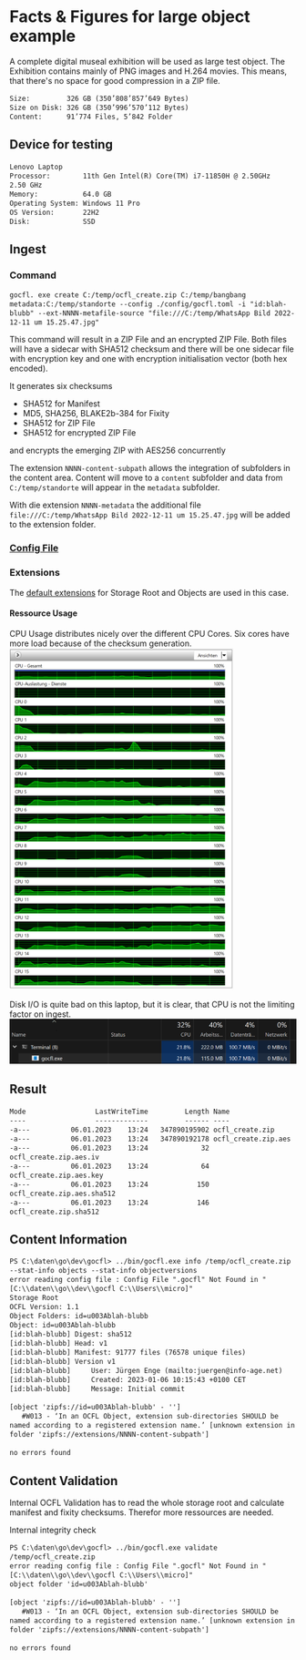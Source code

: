 # Facts & Figures for large object example

A complete digital museal exhibition will be used as large test object. 
The Exhibition contains mainly of PNG images and H.264 movies. This means, that there's no
space for good compression in a ZIP file.

```
Size:         326 GB (350’808’857’649 Bytes)
Size on Disk: 326 GB (350’996’570’112 Bytes)
Content:      91’774 Files, 5’842 Folder
```

## Device for testing
```
Lenovo Laptop
Processor:        11th Gen Intel(R) Core(TM) i7-11850H @ 2.50GHz   2.50 GHz
Memory:           64.0 GB
Operating System: Windows 11 Pro
OS Version:       22H2
Disk:             SSD
```

## Ingest

### Command
```
gocfl. exe create C:/temp/ocfl_create.zip C:/temp/bangbang metadata:C:/temp/standorte --config ./config/gocfl.toml -i "id:blah-blubb" --ext-NNNN-metafile-source "file:///C:/temp/WhatsApp Bild 2022-12-11 um 15.25.47.jpg"
```
This command will result in a ZIP File and an encrypted ZIP File. Both files will have a sidecar 
with SHA512 checksum and there will be one sidecar file with encryption key and one with encryption
initialisation vector (both hex encoded).

It generates six checksums
* SHA512 for Manifest
* MD5, SHA256, BLAKE2b-384 for Fixity
* SHA512 for ZIP File
* SHA512 for encrypted ZIP File

and encrypts the emerging ZIP with AES256 concurrently

The extension `NNNN-content-subpath` allows the integration of subfolders in the content area. 
Content will move to a `content` subfolder and data from `C:/temp/standorte` will 
appear in the `metadata` subfolder.  

With die extension `NNNN-metadata` the additional file 
`file:///C:/temp/WhatsApp Bild 2022-12-11 um 15.25.47.jpg` will be added to the extension folder.


### [Config File](largeobject.toml)

### Extensions

The [default extensions](../data/defaultextensions) for Storage Root and Objects are used in this case.

#### Ressource Usage

CPU Usage distributes nicely over the different CPU Cores. Six cores have more load because of the 
checksum generation.  
![CPU Monitor](largeobject_cpu.png)

Disk I/O is quite bad on this laptop, but it is clear, that CPU is not the limiting factor on
ingest.
![Task Manager](largeobject_taskmanager.png)

## Result

```
Mode                 LastWriteTime         Length Name
----                 -------------         ------ ----
-a---          06.01.2023    13:24   347890195902 ocfl_create.zip
-a---          06.01.2023    13:24   347890192178 ocfl_create.zip.aes
-a---          06.01.2023    13:24             32 ocfl_create.zip.aes.iv
-a---          06.01.2023    13:24             64 ocfl_create.zip.aes.key
-a---          06.01.2023    13:24            150 ocfl_create.zip.aes.sha512
-a---          06.01.2023    13:24            146 ocfl_create.zip.sha512
```

## Content Information
```
PS C:\daten\go\dev\gocfl> ../bin/gocfl.exe info /temp/ocfl_create.zip --stat-info objects --stat-info objectversions
error reading config file : Config File ".gocfl" Not Found in "[C:\\daten\\go\\dev\\gocfl C:\\Users\\micro]"
Storage Root
OCFL Version: 1.1
Object Folders: id=u003Ablah-blubb
Object: id=u003Ablah-blubb
[id:blah-blubb] Digest: sha512
[id:blah-blubb] Head: v1
[id:blah-blubb] Manifest: 91777 files (76578 unique files)
[id:blah-blubb] Version v1
[id:blah-blubb]     User: Jürgen Enge (mailto:juergen@info-age.net)
[id:blah-blubb]     Created: 2023-01-06 10:15:43 +0100 CET
[id:blah-blubb]     Message: Initial commit

[object 'zipfs://id=u003Ablah-blubb' - '']
   #W013 - ‘In an OCFL Object, extension sub-directories SHOULD be named according to a registered extension name.’ [unknown extension in folder 'zipfs://extensions/NNNN-content-subpath']

no errors found
```

## Content Validation
Internal OCFL Validation has to read the whole storage root and calculate manifest and fixity
checksums.  Therefor more ressources are needed. 

Internal integrity check
```
PS C:\daten\go\dev\gocfl> ../bin/gocfl.exe validate /temp/ocfl_create.zip
error reading config file : Config File ".gocfl" Not Found in "[C:\\daten\\go\\dev\\gocfl C:\\Users\\micro]"
object folder 'id=u003Ablah-blubb'

[object 'zipfs://id=u003Ablah-blubb' - '']
   #W013 - ‘In an OCFL Object, extension sub-directories SHOULD be named according to a registered extension name.’ [unknown extension in folder 'zipfs://extensions/NNNN-content-subpath']

no errors found
```

